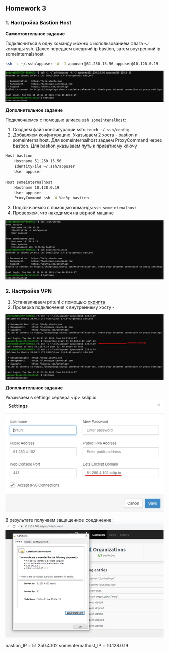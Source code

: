 
## Homework 3

### 1. Настройка Bastion Host

<b> Самостоятельное задание </b>

Подключиться в одну команду можно с использованием флага -J команды ssh. Далее передаем внешний ip bastion, затем внутренний ip someinternalshost
```bash
ssh -i ~/.ssh/appuser -A -J appuser@51.250.15.56 appuser@10.128.0.19
```
<img src="../homeworks/hw3/ssh-j.jpg" />

<b> Дополнительное задание  </b>

Подключаемся с помощью алиаса `ssh someintenalhost`:
1. Создаем файл конфигурации ssh: `touch ~/.ssh/config`
2. Добавляем конфигурацию. Указываем 2 хоста - bastion и someinternalhost. Для someinternalhost задаем ProxyCommand через bastion. Для bastion указываем путь к приватному ключу
```bash
Host bastion
    Hostname 51.250.15.56
    IdentityFile ~/.ssh/appuser
    User appuser

Host someinternalhost
    Hostname 10.128.0.19
    User appuser
    ProxyCommand ssh -W %h:%p bastion
```
3. Подключаемся с помощью команды `ssh someintenalhost`
4. Проверяем, что находимся на верной машине

<img src="../homeworks/hw3/ssh-proxy-alias.jpg" />

<br />

### 2. Настройка VPN

1. Устанавливаем pritunl с помощью [скрипта](setupvpn.sh)
2. Проверка подключения к внутреннему хосту -
<img src="../homeworks/hw3/openvpn.jpg" />

<b> Дополнительное задание  </b>

Указываем в settings сервера &lt;ip&gt;.sslip.io
<img src="../homeworks/hw3/ssl-settings.jpg" />

В результате получаем защищенное соединение:
<img src="../homeworks/hw3/ssl.jpg" />

bastion_IP = 51.250.4.102
someinternalhost_IP = 10.128.0.19

